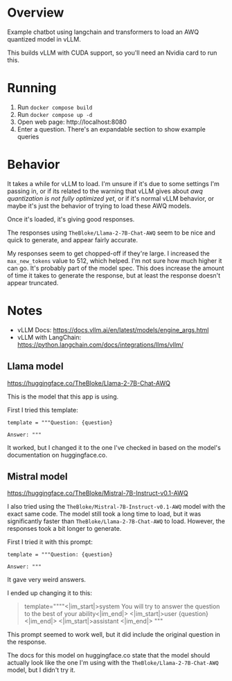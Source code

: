 # Overview
Example chatbot using langchain and transformers to load an AWQ quantized model in vLLM.

This builds vLLM with CUDA support, so you'll need an Nvidia card to run this.

# Running
1. Run `docker compose build`
2. Run `docker compose up -d`
3. Open web page: http://localhost:8080
4. Enter a question. There's an expandable section to show example queries


# Behavior
It takes a while for vLLM to load. I'm unsure if it's due to some settings I'm passing in, or if its related to the
warning that vLLM gives about *awq quantization is not fully optimized yet*, or if it's normal vLLM behavior, or maybe
it's just the behavior of trying to load these AWQ models.

Once it's loaded, it's giving good responses.

The responses using `TheBloke/Llama-2-7B-Chat-AWQ` seem to be nice and quick to generate, and appear fairly accurate.

My responses seem to get chopped-off if they're large. I increased the `max_new_tokens` value to 512, which
helped. I'm not sure how much higher it can go. It's probably part of the model spec. This does increase the amount of 
time it takes to generate the response, but at least the response doesn't appear truncated.

# Notes

* vLLM Docs: https://docs.vllm.ai/en/latest/models/engine_args.html
* vLLM with LangChain: https://python.langchain.com/docs/integrations/llms/vllm/

## Llama model
https://huggingface.co/TheBloke/Llama-2-7B-Chat-AWQ

This is the model that this app is using.

First I tried this template:
```
template = """Question: {question}

Answer: """
```
It worked, but I changed it to the one I've checked in based on the model's documentation on huggingface.co.


## Mistral model
https://huggingface.co/TheBloke/Mistral-7B-Instruct-v0.1-AWQ

I also tried using the `TheBloke/Mistral-7B-Instruct-v0.1-AWQ` model with the exact same code. 
The model still took a long time to load, but it was significantly faster than `TheBloke/Llama-2-7B-Chat-AWQ` to load.
However, the responses took a bit longer to generate.

First I tried it with this prompt:
```
template = """Question: {question}

Answer: """
```
It gave very weird answers.

I ended up changing it to this:
> template=""""<|im_start|>system
> You will try to answer the question to the best of your ability<|im_end|>
> <|im_start|>user
> {question}<|im_end|>
> <|im_start|>assistant
> <|im_end|>
> """

This prompt seemed to work well, but it did include the original question in the response. 

The docs for this model on huggingface.co state that the model should actually look like the one I'm using with the 
`TheBloke/Llama-2-7B-Chat-AWQ` model, but I didn't try it.